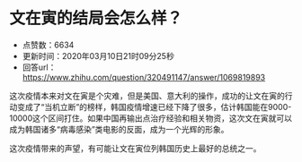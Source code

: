 # 文在寅的结局会怎么样？
- 点赞数：6634
- 更新时间：2020年03月10日21时09分25秒
- 回答url：https://www.zhihu.com/question/320491147/answer/1069819893
<body>
 <p data-pid="u7_-slBg">这次疫情本来对文在寅是个灾难，但是美国、意大利的操作，成功的让文在寅的行动变成了“当机立断”的榜样，韩国疫情增速已经下降了很多，估计韩国能在9000-10000这个区间打住。如果中国再输出点治疗经验和相关物资，这次文在寅就可以成为韩国诸多“病毒感染”类电影的反面，成为一个光辉的形象。</p>
 <p data-pid="-QdPceLC">这次疫情带来的声望，有可能让文在寅位列韩国历史上最好的总统之一。</p>
</body>